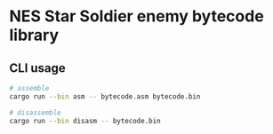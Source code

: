 # NES Star Soldier enemy bytecode library

## CLI usage

```sh
# assemble
cargo run --bin asm -- bytecode.asm bytecode.bin

# disassemble
cargo run --bin disasm -- bytecode.bin
```
